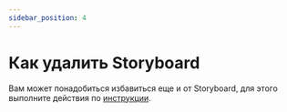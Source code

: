 ```yaml
---
sidebar_position: 4
---
```


# Как удалить Storyboard
Вам может понадобиться избавиться еще и от Storyboard, для этого выполните действия по [инструкции](https://medium.com/swift-productions/ios-start-a-project-without-storyboard-xcode-12-253d785af5e7#:~:text=Navigate%20to%20the%20Info.,it%20with%20the%20minus%20button).
